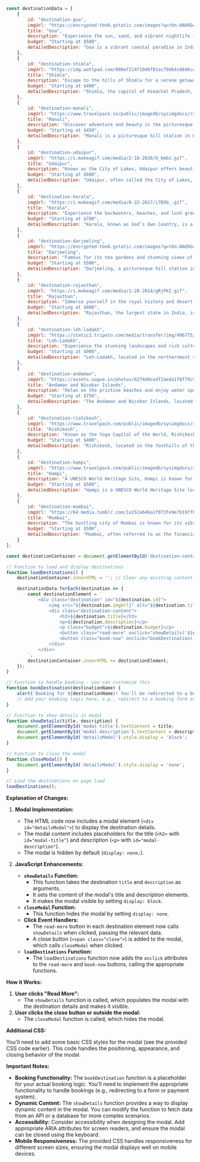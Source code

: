 ```javascript
const destinationData = [
    {
        id: "destination-goa",
        imgUrl: "https://encrypted-tbn0.gstatic.com/images?q=tbn:ANd9GcSTxpWOodhHvvL7GqyIOeugaus1D_ZlNhY7KM7lk321hqq4vBKD5mi9di8TEe0CPW5j0Os&usqp=CAU",
        title: "Goa",
        description: "Experience the sun, sand, and vibrant nightlife in Goa.",
        budget: "Starting at $500",
        detailedDescription: "Goa is a vibrant coastal paradise in India, renowned for its stunning beaches, lively nightlife, and rich Portuguese heritage. It's a favorite destination for travelers seeking sun, sea, adventure sports, and cultural experiences. From relaxing by the beach to exploring its historic forts and churches, Goa offers something for everyone."
    },
    {
        id: "destination-shimla",
        imgUrl: "https://img.wattpad.com/880ef214f10d6f01ac79d64c86d6ce9b935f0952/68747470733a2f2f73332e616d617a6f6e6177732e636f6d2f776174747061642d6d656469612d736572766963652f53746f7279496d6167652f46534f6f38376451664b585731413d3d2d3937333230363432312e3136343231616663303764363063316238333336363538323539372e676966",
        title: "Shimla",
        description: "Escape to the hills of Shimla for a serene getaway.",
        budget: "Starting at $400",
        detailedDescription: "Shimla, the capital of Himachal Pradesh, is a charming hill station known for its scenic beauty, colonial architecture, and pleasant climate. Nestled in the Himalayas, it's a popular destination for nature lovers and those seeking a peaceful retreat amidst lush forests and snow-capped mountains."
    },
    {
        id: "destination-manali",
        imgUrl: "https://www.travelpack.in/public/imagedb/sysimgdocs/rszimages/Manali-Volvo-Packages_pk29341_1.gif",
        title: "Manali",
        description: "Discover adventure and beauty in the picturesque town of Manali.",
        budget: "Starting at $450",
        detailedDescription: "Manali is a picturesque hill station in Himachal Pradesh, nestled in the northern Himalayas. Known for its breathtaking landscapes, snow-capped mountains, and adventurous activities like trekking, skiing, and paragliding, Manali attracts nature lovers and thrill-seekers alike. Its serene valleys, rivers, and ancient temples make it a favorite getaway for travelers."
    },
    {
        id: "destination-udaipur",
        imgUrl: "https://i.makeagif.com/media/2-18-2016/U_bmbz.gif",
        title: "Udaipur",
        description: "Known as the City of Lakes, Udaipur offers beautiful palaces and a rich cultural heritage.",
        budget: "Starting at $600",
        detailedDescription: "Udaipur, often called the City of Lakes, is a beautiful city in Rajasthan, known for its rich history, royal palaces, and scenic lakes like Lake Pichola and Fateh Sagar. The city's majestic architecture, including the City Palace and Jag Mandir, reflects the grandeur of the Rajput era. Surrounded by the Aravalli Hills, Udaipur offers a serene and romantic atmosphere, making it a popular destination for travelers and couples. Its vibrant culture and artistic heritage add to its charm."
    },
    {
        id: "destination-kerala",
        imgUrl: "https://i.makeagif.com/media/8-22-2017/i7BXb_.gif",
        title: "Kerala",
        description: "Experience the backwaters, beaches, and lush green landscapes of Kerala.",
        budget: "Starting at $700",
        detailedDescription: "Kerala, known as God’s Own Country, is a tropical paradise in southern India renowned for its lush landscapes, tranquil backwaters, and pristine beaches. The state’s rich cultural heritage includes traditional art forms like Kathakali and Ayurveda, making it a hub for wellness tourism. Kerala is also famous for its spice plantations, wildlife sanctuaries, and the scenic beauty of the Western Ghats, offering a unique blend of natural beauty, culture, and history."
    },
    {
        id: "destination-darjeeling",
        imgUrl: "https://encrypted-tbn0.gstatic.com/images?q=tbn:ANd9GcShFpnASTsTadxARUURHfU5ig6Ie-VXCbiC7qI0wISJvTOKCEY3avE2IZWJ0eaQUDOfLpk&usqp=CAU",
        title: "Darjeeling",
        description: "Famous for its tea gardens and stunning views of the Himalayas.",
        budget: "Starting at $500",
        detailedDescription: "Darjeeling, a picturesque hill station in West Bengal, is renowned for its stunning views of the Himalayas, especially the majestic Kanchenjunga peak. Famous for its tea plantations, Darjeeling produces some of the world’s finest tea. The town offers a serene blend of colonial-era architecture, Buddhist monasteries, and the charming Darjeeling Himalayan Railway, a UNESCO World Heritage site. With its cool climate and lush landscapes, it’s a popular destination for nature lovers and adventure enthusiasts."
    },
    {
        id: "destination-rajasthan",
        imgUrl: "https://i.makeagif.com/media/1-28-2014/gRjPkI.gif",
        title: "Rajasthan",
        description: "Immerse yourself in the royal history and desert landscapes of Rajasthan.",
        budget: "Starting at $800",
        detailedDescription: "Rajasthan, the largest state in India, is known for its rich history, vibrant culture, and stunning desert landscapes. Often called the Land of Kings, it boasts grand palaces, majestic forts, and intricately carved temples. Cities like Jaipur, Udaipur, and Jodhpur are famous for their architectural splendor and royal heritage. Rajasthan is also home to the Thar Desert, colorful festivals, traditional folk music and dance, and a thriving handicrafts market, making it a major tourist destination that reflects India’s regal past and artistic traditions."
    },
    {
        id: "destination-leh-ladakh",
        imgUrl: "https://static2.tripoto.com/media/transfer/img/496775/TripDocument/1589457855_abc_1.gif",
        title: "Leh-Ladakh",
        description: "Experience the stunning landscapes and rich culture of Leh-Ladakh.",
        budget: "Starting at $900",
        detailedDescription: "Leh-Ladakh, located in the northernmost region of India, is known for its stunning landscapes, high-altitude mountain passes, and unique Buddhist culture. Often called the Land of High Passes, Ladakh is home to majestic monasteries, crystal-clear lakes like Pangong and Tso Moriri, and rugged terrain perfect for adventure enthusiasts. The region offers a blend of serene beauty and thrilling experiences, making it a popular destination for trekkers, bikers, and those seeking spiritual retreats in the lap of the Himalayas."
    },
    {
        id: "destination-andaman",
        imgUrl: "https://assets.vogue.in/photos/6274d9cedf2aeda1f8f79c95/2:3/w_2560%2Cc_limit/Andaman-Meghalaya%2520gif.gif",
        title: "Andaman and Nicobar Islands",
        description: "Relax on the pristine beaches and enjoy water sports in the Andaman Islands.",
        budget: "Starting at $750",
        detailedDescription: "The Andaman and Nicobar Islands, located in the Bay of Bengal, are a group of picturesque islands known for their pristine beaches, turquoise waters, and lush tropical forests. This remote paradise is a haven for nature lovers and adventure enthusiasts, offering activities like snorkeling, scuba diving, and exploring coral reefs teeming with marine life. The islands also have a rich history, with landmarks like the Cellular Jail in Port Blair, reflecting their significance during India’s freedom struggle."
    },
    {
        id: "destination-rishikesh",
        imgUrl: "https://www.travelpack.com/public/imagedb/sysimgdocs/rszimages/Rishikesh-Yoga-Meditation-Nature-Walk_pk28703_1.gif",
        title: "Rishikesh",
        description: "Known as the Yoga Capital of the World, Rishikesh offers spiritual experiences.",
        budget: "Starting at $400",
        detailedDescription: "Rishikesh, located in the foothills of the Himalayas along the Ganges River, is a renowned spiritual hub and adventure destination in India. Known as the Yoga Capital of the World, it attracts seekers for meditation, yoga, and spiritual enlightenment. It is also famous for its scenic beauty, sacred temples, and the iconic Laxman Jhula bridge. For adventure lovers, Rishikesh offers thrilling activities like white-water rafting, trekking, and camping by the river."
    },
    {
        id: "destination-hampi",
        imgUrl: "https://www.travelpack.com/public/imagedb/sysimgdocs/rszimages/Hampi-Deccan_pk24608_1.gif",
        title: "Hampi",
        description: "A UNESCO World Heritage Site, Hampi is known for its ancient temples and ruins.",
        budget: "Starting at $500",
        detailedDescription: "Hampi is a UNESCO World Heritage Site located in Karnataka, India, known for its stunning ruins and rich history. Once the capital of the Vijayanagara Empire in the 14th century, it features impressive temples, intricate sculptures, and captivating landscapes dotted with large boulders. The iconic Virupaksha Temple and the Vittala Temple, famous for its stone chariot, are key attractions. Hampi’s unique blend of history, culture, and natural beauty makes it a must-visit destination for travelers and history enthusiasts alike."
    },
    {
        id: "destination-mumbai",
        imgUrl: "https://64.media.tumblr.com/1a152a646a1f973fe9e7b197fb052730/tumblr_inline_pjzrkr8poh1qa7lan_500.gifv",
        title: "Mumbai",
        description: "The bustling city of Mumbai is known for its vibrant culture and nightlife.",
        budget: "Starting at $500",
        detailedDescription: "Mumbai, often referred to as the financial capital of India, is a bustling metropolis known for its vibrant culture, diverse population, and iconic landmarks. The city is home to Bollywood, India’s film industry, and features attractions like the Gateway of India, Marine Drive, and the historic Elephanta Caves. With its rich history, bustling markets, and a mix of modern and colonial architecture, Mumbai offers a unique blend of tradition and contemporary life, making it a dynamic destination for tourists and locals alike."
    }
];

const destinationContainer = document.getElementById('destination-container');

// Function to load and display destinations
function loadDestinations() {
    destinationContainer.innerHTML = ''; // Clear any existing content

    destinationData.forEach(destination => {
        const destinationElement = `
            <div class="destination" id="${destination.id}">
                <img src="${destination.imgUrl}" alt="${destination.title}">
                <div class="destination-content">
                    <h3>${destination.title}</h3>
                    <p>${destination.description}</p>
                    <p class="budget">${destination.budget}</p>
                    <button class="read-more" onclick="showDetails('${destination.title}', '${destination.detailedDescription}')">Read More</button>
                    <button class="book-now" onclick="bookDestination('${destination.title}')">Book Now</button>
                </div>
            </div>
        `;
        destinationContainer.innerHTML += destinationElement;
    });
}

// Function to handle booking - you can customize this
function bookDestination(destinationName) {
    alert(`Booking for ${destinationName}! You'll be redirected to a booking page.`); 
    // Add your booking logic here, e.g., redirect to a booking form or page.
}

// Function to show details in modal
function showDetails(title, description) {
    document.getElementById('modal-title').textContent = title;
    document.getElementById('modal-description').textContent = description;
    document.getElementById('detailsModal').style.display = 'block';
}

// Function to close the modal
function closeModal() {
    document.getElementById('detailsModal').style.display = 'none';
}

// Load the destinations on page load
loadDestinations();
```

**Explanation of Changes:**

1.  **Modal Implementation:**
    *   The HTML code now includes a modal element (`<div id="detailsModal">`) to display the destination details.
    *   The modal content includes placeholders for the title (`<h2>` with `id="modal-title"`) and description (`<p>` with `id="modal-description"`).
    *   The modal is hidden by default (`display: none;`).

2.  **JavaScript Enhancements:**
    *   **`showDetails` Function:**
        *   This function takes the destination `title` and `description` as arguments.
        *   It sets the content of the modal's title and description elements.
        *   It makes the modal visible by setting `display: block`.
    *   **`closeModal` Function:**
        *   This function hides the modal by setting `display: none`.
    *   **Click Event Handlers:**
        *   The `read-more` button in each destination element now calls `showDetails` when clicked, passing the relevant data.
        *   A close button (`<span class="close">`) is added to the modal, which calls `closeModal` when clicked.
    *   **`loadDestinations` Function:**
        *   The `loadDestinations` function now adds the `onclick` attributes to the `read-more` and `book-now` buttons, calling the appropriate functions.

**How it Works:**

1.  **User clicks "Read More":**
    *   The `showDetails` function is called, which populates the modal with the destination details and makes it visible.
2.  **User clicks the close button or outside the modal:**
    *   The `closeModal` function is called, which hides the modal.

**Additional CSS:**

You'll need to add some basic CSS styles for the modal (see the provided CSS code earlier). This code handles the positioning, appearance, and closing behavior of the modal.

**Important Notes:**

*   **Booking Functionality:**  The `bookDestination` function is a placeholder for your actual booking logic. You'll need to implement the appropriate functionality to handle bookings (e.g., redirecting to a form or payment system).
*   **Dynamic Content:** The `showDetails` function provides a way to display dynamic content in the modal. You can modify the function to fetch data from an API or a database for more complex scenarios.
*   **Accessibility:**  Consider accessibility when designing the modal. Add appropriate ARIA attributes for screen readers, and ensure the modal can be closed using the keyboard.
*   **Mobile Responsiveness:** The provided CSS handles responsiveness for different screen sizes, ensuring the modal displays well on mobile devices.

